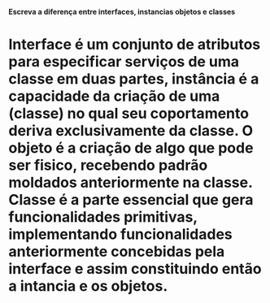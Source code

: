 **Escreva a diferença entre interfaces, instancias objetos e classes**
# Interface é um conjunto de atributos para especificar serviços de uma classe em duas partes, instância é a capacidade da criação de uma (classe) no qual seu coportamento deriva exclusivamente da classe. O objeto é a criação de algo que pode ser fisico, recebendo padrão moldados anteriormente na classe. Classe é a parte essencial que gera funcionalidades primitivas, implementando funcionalidades anteriormente concebidas pela interface e assim constituindo então a intancia e os objetos.